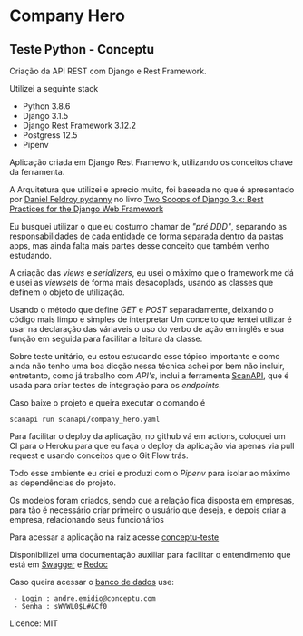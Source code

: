# Company Hero

## Teste Python - Conceptu

Criação da API REST com Django e Rest Framework.

Utilizei a seguinte stack

* Python 3.8.6
* Django 3.1.5
* Django Rest Framework 3.12.2
* Postgress 12.5
* Pipenv

Aplicação criada em Django Rest Framework, utilizando os conceitos chave da ferramenta.

A Arquitetura que utilizei e aprecio muito, foi baseada no que é apresentado
por [Daniel Feldroy pydanny](https://github.com/pydanny) no
livro [Two Scoops of Django 3.x: Best Practices for the Django Web Framework](https://www.feldroy.com/products/two-scoops-of-django-3-x)

Eu busquei utilizar o que eu costumo chamar de *"pré DDD"*, separando as responsabilidades de cada entidade de forma
separada dentro da pastas apps, mas ainda falta mais partes desse conceito que também venho estudando.

A criação das *views* e *serializers*, eu usei o máximo que o framework me dá e usei as *viewsets* de forma mais
desacoplads, usando as classes que definem o objeto de utilização.

Usando o método que define *GET* e *POST* separadamente, deixando o código mais limpo e simples de interpretar Um
conceito que tentei utilizar é usar na declaração das váriaveis o uso do verbo de ação em inglês e sua função em seguida
para facilitar a leitura da classe.

Sobre teste unitário, eu estou estudando esse tópico importante e como ainda não tenho uma boa dicção nessa técnica
achei por bem não incluir, entretanto, como já trabalho com *API's*, inclui a
ferramenta [ScanAPI](https://pypi.org/project/scanapi), que é usada para criar testes de integração para os *endpoints*.

Caso baixe o projeto e queira executar o comando é

```
scanapi run scanapi/company_hero.yaml
```

Para facilitar o deploy da aplicação, no github vá em actions, coloquei um CI para o Heroku para que eu faça o deploy da
aplicação via apenas via pull request e usando conceitos que o Git Flow trás.

Todo esse ambiente eu criei e produzi com o *Pipenv* para isolar ao máximo as dependências do projeto.

Os modelos foram criados, sendo que a relação fica disposta em empresas, para tão é necessário criar primeiro o usuário
que deseja, e depois criar a empresa, relacionando seus funcionários

Para acessar a aplicação na raiz acesse [conceptu-teste](https://conceptu-teste.herokuapp.com/)

Disponibilizei uma documentação auxiliar para facilitar o entendimento que está
em [Swagger](https://conceptu-teste.herokuapp.com/swagger/)
e [Redoc](https://conceptu-teste.herokuapp.com/redoc/)

Caso queira acessar o [banco de dados](https://conceptu-teste.herokuapp.com/lotus/)  use:

```
 - Login : andre.emidio@conceptu.com
 - Senha : sWVWL0$L#&Cf0
```

Licence: MIT